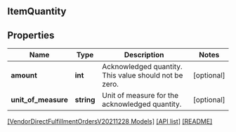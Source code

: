 ## ItemQuantity

## Properties

Name | Type | Description | Notes
------------ | ------------- | ------------- | -------------
**amount** | **int** | Acknowledged quantity. This value should not be zero. | [optional]
**unit_of_measure** | **string** | Unit of measure for the acknowledged quantity. | [optional]

[[VendorDirectFulfillmentOrdersV20211228 Models]](../) [[API list]](../../Api) [[README]](../../../README.md)
